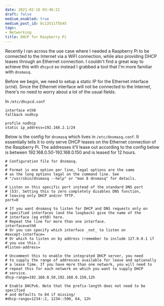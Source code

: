 ```yaml
---
date: 2021-02-16 03:46:21
draft: false
medium_enabled: true
medium_post_id: 8c13511f5b45
tags:
- Networking
title: DHCP for Raspberry Pi
---
```


Recently I ran across the use case where I needed a Raspberry Pi to be connected to the Internet via a WiFI connection, while also providing DHCP leases through an Ethernet connection. I couldn't find a great way to achieve this with `dhcpcd` so instead I grabbed a tool that I'm more familiar with `dnsmasq`. 

Before we begin, we need to setup a static IP for the Ethernet interface (`eth0`). Since the Ethernet interface will not be connected to the Internet, there's no need to worry about a lot of the usual fields.

In `/etc/dhcpcd.conf`

```
interface eth0
fallback nodhcp

profile nodhcp
static ip_address=192.168.2.1/24
```

Below is the config for `dnsmasq` which lives in `/etc/dnsmasq.conf`. It essentially tells it to only serve DHCP leases on the Ethernet connection of the Raspberry Pi. The addresses it'll lease out according to the config below is between 192.168.0.50-192.168.0.150 and is leased for 12 hours.

```
# Configuration file for dnsmasq.
#
# Format is one option per line, legal options are the same
# as the long options legal on the command line. See
# "/usr/sbin/dnsmasq --help" or "man 8 dnsmasq" for details.

# Listen on this specific port instead of the standard DNS port
# (53). Setting this to zero completely disables DNS function,
# leaving only DHCP and/or TFTP.
port=0

# If you want dnsmasq to listen for DHCP and DNS requests only on
# specified interfaces (and the loopback) give the name of the
# interface (eg eth0) here.
# Repeat the line for more than one interface.
interface=eth0
# Or you can specify which interface _not_ to listen on
#except-interface=
# Or which to listen on by address (remember to include 127.0.0.1 if
# you use this.)
#listen-address=

# Uncomment this to enable the integrated DHCP server, you need
# to supply the range of addresses available for lease and optionally
# a lease time. If you have more than one network, you will need to
# repeat this for each network on which you want to supply DHCP
# service.
dhcp-range=192.168.0.50,192.168.0.150,12h

# Enable DHCPv6. Note that the prefix-length does not need to be specified
# and defaults to 64 if missing/
#dhcp-range=1234::2, 1234::500, 64, 12h
```